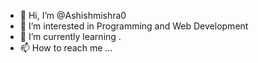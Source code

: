 - 👋 Hi, I’m @Ashishmishra0
- 👀 I’m interested in Programming and Web Development
- 🌱 I’m currently learning .
- 📫 How to reach me ...

<!---
Ashishmishra0/Ashishmishra0 is a ✨ special ✨ repository because its `README.md` (this file) appears on your GitHub profile.
You can click the Preview link to take a look at your changes.
--->
